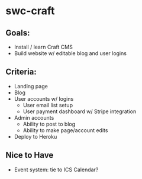 # swc-craft

## Goals:
- Install / learn Craft CMS
- Build website w/ editable blog and user logins

## Criteria:
- Landing page
- Blog
- User accounts w/ logins
  - User email list setup
  - User payment dashboard w/ Stripe integration
- Admin accounts
  - Ability to post to blog
  - Ability to make page/account edits
- Deploy to Heroku

## Nice to Have
- Event system: tie to ICS Calendar?
